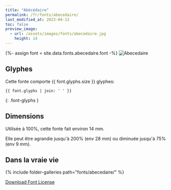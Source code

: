 ```yaml
---
title: "Abécédaire"
permalink: /fr/fonts/abecedaire/
last_modified_at: 2023-04-13
toc: false
preview_image:
  - url: /assets/images/fonts/abecedaire.jpg
    height: 14
---
```

{%- assign font = site.data.fonts.abecedaire.font -%}
![Abecedaire](/assets/images/fonts/abecedaire.jpg)

## Glyphes

Cette fonte comporte  {{ font.glyphs.size }} glyphes:

```
{{ font.glyphs | join: ' ' }}
```
{: .font-glyphs }


## Dimensions

Utilisée à 100%, cette fonte fait environ 14 mm.

Elle peut être agrandie jusqu'à 200% (env 28 mm) ou diminuée jusqu'à 75% (env 9 mm).

## Dans la vraie vie 

{% include folder-galleries path="fonts/abecedaire/" %}



[Download Font License](https://github.com/inkstitch/inkstitch/tree/main/fonts/abecedaire/LICENSE)

